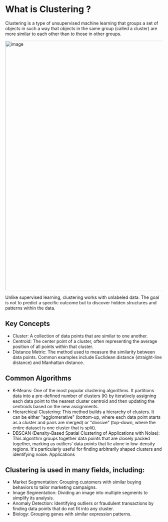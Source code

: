 # What is Clustering ?

Clustering is a type of unsupervised machine learning that groups a set of objects in such a way that objects in the same group (called a cluster) are more similar to each other than to those in other groups.

<img width="1031" height="796" alt="image" src="https://github.com/user-attachments/assets/ae5e2bcb-8158-45a3-8903-096cfccabb52" />

Unlike supervised learning, clustering works with unlabeled data. The goal is not to predict a specific outcome but to discover hidden structures and patterns within the data.

## Key Concepts

* Cluster: A collection of data points that are similar to one another.
* Centroid: The center point of a cluster, often representing the average position of all points within that cluster.
* Distance Metric: The method used to measure the similarity between data points. Common examples include Euclidean distance (straight-line distance) and Manhattan distance.

## Common Algorithms

* K-Means: One of the most popular clustering algorithms. It partitions data into a pre-defined number of clusters (K) by iteratively assigning each data point to the nearest cluster centroid and then updating the centroids based on the new assignments.
* Hierarchical Clustering: This method builds a hierarchy of clusters. It can be either "agglomerative" (bottom-up, where each data point starts as a cluster and pairs are merged) or "divisive" (top-down, where the entire dataset is one cluster that is split).
* DBSCAN (Density-Based Spatial Clustering of Applications with Noise): This algorithm groups together data points that are closely packed together, marking as outliers’ data points that lie alone in low-density regions. It's particularly useful for finding arbitrarily shaped clusters and identifying noise.
Applications

## Clustering is used in many fields, including:

* Market Segmentation: Grouping customers with similar buying behaviors to tailor marketing campaigns.
* Image Segmentation: Dividing an image into multiple segments to simplify its analysis.
* Anomaly Detection: Identifying outliers or fraudulent transactions by finding data points that do not fit into any cluster.
* Biology: Grouping genes with similar expression patterns.

